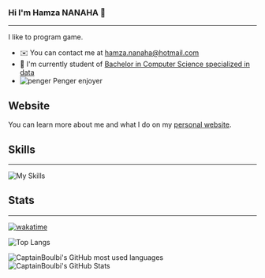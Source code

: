 ### Hi I'm Hamza NANAHA 👋
---

I like to program game.

* ✉️  You can contact me at [hamza.nanaha@hotmail.com](mailto:hamza.nanaha@hotmail.com)
* 🚀  I'm currently student of [Bachelor in Computer Science specialized in data](https://www.univ-tlse3.fr/but-specialite-informatique)
* ![penger](https://penger.city/museum/pengers/Penger.png) Penger enjoyer

## Website

You can learn more about me and what I do on my [personal website](https://www.n3m0.fr/).

## Skills
---

![My Skills](https://skillicons.dev/icons?i=c,cpp,bash,linux,git,docker,java,py,html,css,php)

## Stats
---

[![wakatime](https://wakatime.com/badge/user/8410736e-40dc-46fa-b9d9-a5d64fae6a85.svg)](https://wakatime.com/@8410736e-40dc-46fa-b9d9-a5d64fae6a85)

![Top Langs](https://github-readme-stats.vercel.app/api/wakatime/?username=_N3m0&layout=compact&theme=great-gatsby&langs_count=8&custom_title=Stats)

  <img src="https://github-readme-stats.vercel.app/api/top-langs/?username=CaptainBoulbi&theme=great-gatsby&langs_count=5" alt="CaptainBoulbi's GitHub most used languages"/>

  <img src="https://github-readme-stats.vercel.app/api?username=CaptainBoulbi&theme=great-gatsby&show_icons=true" alt="CaptainBoulbi's GitHub Stats" />
